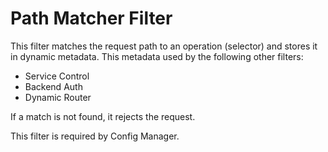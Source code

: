 # Path Matcher Filter

This filter matches the request path to an operation (selector) and stores it
in dynamic metadata. This metadata used by the following other filters:

* Service Control
* Backend Auth
* Dynamic Router

If a match is not found, it rejects the request.

This filter is required by Config Manager.
